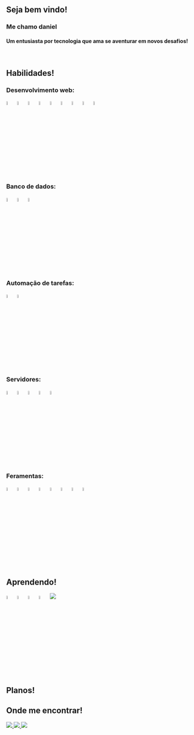 <div>
    <h2> Seja bem vindo! </h2>
    <h3> Me chamo daniel</h3>
    <h4> Um entusiasta por tecnologia que ama se aventurar em novos desafios! </h4>
</div>
<br />
<div>
    <h2> Habilidades! </h2>
    <h3>  Desenvolvimento web:  </h3>
    <div style="display: flex, flex-direction: row">   
       <img width="5%" src="https://cdn.jsdelivr.net/gh/devicons/devicon/icons/codeigniter/codeigniter-plain-wordmark.svg" />    
       <img width="5%" src="https://cdn.jsdelivr.net/gh/devicons/devicon/icons/csharp/csharp-original.svg" /> 
       <img width="5%" src="https://cdn.jsdelivr.net/gh/devicons/devicon/icons/css3/css3-original.svg" />
       <img width="5%" src="https://cdn.jsdelivr.net/gh/devicons/devicon/icons/html5/html5-original.svg" />
       <img width="5%" src="https://cdn.jsdelivr.net/gh/devicons/devicon/icons/javascript/javascript-original.svg" />
       <img width="5%" src="https://cdn.jsdelivr.net/gh/devicons/devicon/icons/jquery/jquery-original-wordmark.svg" />
       <img width="5%" src="https://cdn.jsdelivr.net/gh/devicons/devicon/icons/laravel/laravel-plain-wordmark.svg" />
       <img width="5%" src="https://cdn.jsdelivr.net/gh/devicons/devicon/icons/php/php-plain.svg" />
       <img width="5%" src="https://cdn.jsdelivr.net/gh/devicons/devicon/icons/react/react-original-wordmark.svg" />
    </div>
    <h3>  Banco de dados:  </h3>
    <div style="display: flex, flex-direction: row">
        <img width="5%" src="https://cdn.jsdelivr.net/gh/devicons/devicon/icons/mysql/mysql-original-wordmark.svg" />
        <img width="5%" src="https://cdn.jsdelivr.net/gh/devicons/devicon/icons/postgresql/postgresql-original-wordmark.svg" />
        <img width="5%" src="https://cdn.jsdelivr.net/gh/devicons/devicon/icons/microsoftsqlserver/microsoftsqlserver-plain-wordmark.svg" />
    </div>
    <h3>  Automação de tarefas:  </h3>
    <div style="display: flex, flex-direction: row">
        <img width="5%" src="https://cdn.jsdelivr.net/gh/devicons/devicon/icons/python/python-original.svg" />
        <img width="5%" src="https://cdn.jsdelivr.net/gh/devicons/devicon/icons/anaconda/anaconda-original.svg" />        
    </div>  
    <h3>  Servidores:  </h3>
    <div style="display: flex, flex-direction: row">
        <img width="5%" src="https://cdn.jsdelivr.net/gh/devicons/devicon/icons/bash/bash-original.svg" />
        <img width="5%" src="https://cdn.jsdelivr.net/gh/devicons/devicon/icons/debian/debian-plain-wordmark.svg" />
        <img width="5%" src="https://cdn.jsdelivr.net/gh/devicons/devicon/icons/linux/linux-original.svg" />
        <img width="5%"  src="https://cdn.jsdelivr.net/gh/devicons/devicon/icons/ubuntu/ubuntu-plain-wordmark.svg" />
        <img width="5%" src="https://cdn.jsdelivr.net/gh/devicons/devicon/icons/opensuse/opensuse-original-wordmark.svg" />
    </div>
    <h3>  Feramentas:  </h3>
    <div style="display: flex, flex-direction: row">
        <img width="5%" src="https://cdn.jsdelivr.net/gh/devicons/devicon/icons/git/git-original.svg" />
        <img width="5%" src="https://cdn.jsdelivr.net/gh/devicons/devicon/icons/github/github-original.svg" />
        <img width="5%" src="https://cdn.jsdelivr.net/gh/devicons/devicon/icons/gitlab/gitlab-original.svg" />
        <img width="5%" src="https://cdn.jsdelivr.net/gh/devicons/devicon/icons/jenkins/jenkins-original.svg" />
        <img width="5%" src="https://cdn.jsdelivr.net/gh/devicons/devicon/icons/putty/putty-original.svg" />
        <img width="5%" src="https://cdn.jsdelivr.net/gh/devicons/devicon/icons/microsoftsqlserver/microsoftsqlserver-plain-wordmark.svg" />
        <img width="5%" src="https://cdn.jsdelivr.net/gh/devicons/devicon/icons/vscode/vscode-original.svg" />
        <img width="5%" src="https://cdn.jsdelivr.net/gh/devicons/devicon/icons/vim/vim-original.svg" />
    </div>
</div>
<br />
<div>
  <h2> Aprendendo! </h2>
  <div style="display: flex, flex-direction: row">
    <img width="5%" src="https://cdn.jsdelivr.net/gh/devicons/devicon/icons/django/django-plain.svg" />    
    <img width="5%" src="https://cdn.jsdelivr.net/gh/devicons/devicon/icons/figma/figma-original.svg" />
    <img width="5%" src="https://cdn.jsdelivr.net/gh/devicons/devicon/icons/typescript/typescript-original.svg" />
    <img width="5%" src="https://cdn.jsdelivr.net/gh/devicons/devicon/icons/vuejs/vuejs-original-wordmark.svg" /> 
            <img src="https://cdn.jsdelivr.net/gh/devicons/devicon/icons/java/java-original-wordmark.svg" />
                             
  </div>    
</div>
<br />
<div>
  <h2> Planos! </h2>
</div>

<div>
  <h2> Onde me encontrar! </h2>
  <a 
    href="https://instagram.com/seu-usuário-instagram-aqui" 
    target="_blank">
    <img 
    loading="lazy" 
    src="https://img.shields.io/badge/-Instagram-%23E4405F?style=for-the-badge&logo=instagram&logoColor=white" 
    target="_blank">
  </a>
  <a 
    href = "mailto:contato@seu-usuário-aqui">
    <img 
    loading="lazy" 
    src="https://img.shields.io/badge/Gmail-D14836?style=for-the-badge&logo=gmail&logoColor=white" 
    target="_blank">
  </a>
  <a 
    href="https://www.linkedin.com/in/seu-usuário-linkedln-aqui" 
    target="_blank">
    <img loading="lazy" src="https://img.shields.io/badge/-LinkedIn-%230077B5?style=for-the-badge&logo=linkedin&logoColor=white" target="_blank">
  </a>
</div>

<!--
**DanielManfrini/DanielManfrini** is a ✨ _special_ ✨ repository because its `README.md` (this file) appears on your GitHub profile.
-->
